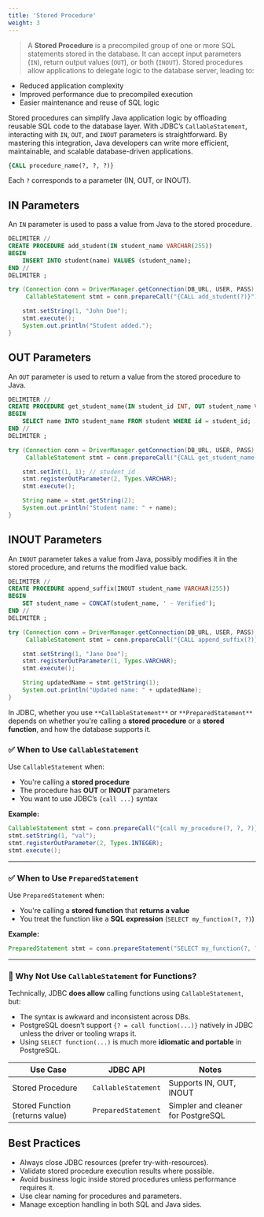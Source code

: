```yaml
---
title: 'Stored Procedure'
weight: 3
--- 
```


> A **Stored Procedure** is a precompiled group of one or more SQL statements stored in the database. It can accept input parameters (`IN`), return output values (`OUT`), or both (`INOUT`). Stored procedures allow applications to delegate logic to the database server, leading to:

* Reduced application complexity
* Improved performance due to precompiled execution
* Easier maintenance and reuse of SQL logic

Stored procedures can simplify Java application logic by offloading reusable SQL code to the database layer. With JDBC’s `CallableStatement`, interacting with `IN`, `OUT`, and `INOUT` parameters is straightforward. By mastering this integration, Java developers can write more efficient, maintainable, and scalable database-driven applications.

```sql
{CALL procedure_name(?, ?, ?)}
```

Each `?` corresponds to a parameter (IN, OUT, or INOUT).

## IN Parameters

An `IN` parameter is used to pass a value from Java to the stored procedure.


```sql
DELIMITER //
CREATE PROCEDURE add_student(IN student_name VARCHAR(255))
BEGIN
    INSERT INTO student(name) VALUES (student_name);
END //
DELIMITER ;
```

```java
try (Connection conn = DriverManager.getConnection(DB_URL, USER, PASS);
     CallableStatement stmt = conn.prepareCall("{CALL add_student(?)}")) {

    stmt.setString(1, "John Doe");
    stmt.execute();
    System.out.println("Student added.");
}
```

## OUT Parameters

An `OUT` parameter is used to return a value from the stored procedure to Java.

```sql
DELIMITER //
CREATE PROCEDURE get_student_name(IN student_id INT, OUT student_name VARCHAR(255))
BEGIN
    SELECT name INTO student_name FROM student WHERE id = student_id;
END //
DELIMITER ;
```

```java
try (Connection conn = DriverManager.getConnection(DB_URL, USER, PASS);
     CallableStatement stmt = conn.prepareCall("{CALL get_student_name(?, ?)}")) {

    stmt.setInt(1, 1); // student_id
    stmt.registerOutParameter(2, Types.VARCHAR);
    stmt.execute();

    String name = stmt.getString(2);
    System.out.println("Student name: " + name);
}
```


## INOUT Parameters

An `INOUT` parameter takes a value from Java, possibly modifies it in the stored procedure, and returns the modified value back.

```sql
DELIMITER //
CREATE PROCEDURE append_suffix(INOUT student_name VARCHAR(255))
BEGIN
    SET student_name = CONCAT(student_name, ' - Verified');
END //
DELIMITER ;
```

```java
try (Connection conn = DriverManager.getConnection(DB_URL, USER, PASS);
     CallableStatement stmt = conn.prepareCall("{CALL append_suffix(?)}")) {

    stmt.setString(1, "Jane Doe");
    stmt.registerOutParameter(1, Types.VARCHAR);
    stmt.execute();

    String updatedName = stmt.getString(1);
    System.out.println("Updated name: " + updatedName);
}
```

In JDBC, whether you use `**CallableStatement**` or `**PreparedStatement**` depends on whether you're calling a **stored procedure** or a **stored function**, and how the database supports it.


### ✅ **When to Use `CallableStatement`**

Use `CallableStatement` when:

* You're calling a **stored procedure**
* The procedure has **OUT** or **INOUT** parameters
* You want to use JDBC’s `{call ...}` syntax

**Example:**

```java
CallableStatement stmt = conn.prepareCall("{call my_procedure(?, ?, ?)}");
stmt.setString(1, "val");
stmt.registerOutParameter(2, Types.INTEGER);
stmt.execute();
```

---

### ✅ **When to Use `PreparedStatement`**

Use `PreparedStatement` when:

* You're calling a **stored function** that **returns a value**
* You treat the function like a **SQL expression** (`SELECT my_function(?, ?)`)

**Example:**

```java
PreparedStatement stmt = conn.prepareStatement("SELECT my_function(?, ?)");
```

---

### 🤔 Why Not Use `CallableStatement` for Functions?

Technically, JDBC **does allow** calling functions using `CallableStatement`, but:

* The syntax is awkward and inconsistent across DBs.
* PostgreSQL doesn’t support `{? = call function(...)}` natively in JDBC unless the driver or tooling wraps it.
* Using `SELECT function(...)` is much more **idiomatic and portable** in PostgreSQL.


| Use Case                        | JDBC API            | Notes                              |
| ------------------------------- | ------------------- | ---------------------------------- |
| Stored Procedure                | `CallableStatement` | Supports IN, OUT, INOUT            |
| Stored Function (returns value) | `PreparedStatement` | Simpler and cleaner for PostgreSQL |


## Best Practices

* Always close JDBC resources (prefer try-with-resources).
* Validate stored procedure execution results where possible.
* Avoid business logic inside stored procedures unless performance requires it.
* Use clear naming for procedures and parameters.
* Manage exception handling in both SQL and Java sides.





